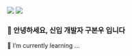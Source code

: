 <a href="클릭시 이동할 링크" target="_blank"><img src="https://img.shields.io/badge/PORTFOLIO-색코드?style=flat-square&logo=이미지 이름&logoColor=white"/></a>
<a href="클릭시 이동할 링크" target="_blank"><img src="https://img.shields.io/badge/문자-색코드?style=flat-square&logo=이미지 이름&logoColor=white"/></a>


### 👋 안녕하세요, 신입 개발자 구본우 입니다


🌱 I’m currently learning ...
<!---
bon-u/bon-u is a ✨ special ✨ repository because its `README.md` (this file) appears on your GitHub profile.
You can click the Preview link to take a look at your changes.
--->
